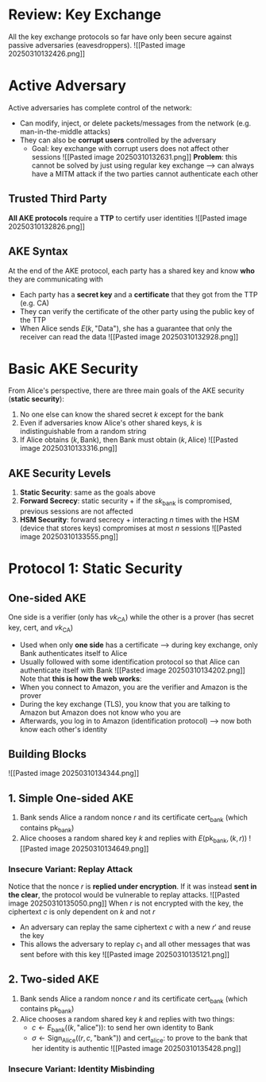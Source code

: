 # Review: Key Exchange
All the key exchange protocols so far have only been secure against passive adversaries (eavesdroppers).
![[Pasted image 20250310132426.png]]

# Active Adversary
Active adversaries has complete control of the network:
* Can modify, inject, or delete packets/messages from the network (e.g. man-in-the-middle attacks)
* They can also be **corrupt users** controlled by the adversary
	* Goal: key exchange with corrupt users does not affect other sessions
![[Pasted image 20250310132631.png]]
**Problem**: this cannot be solved by just using regular key exchange ⟶ can always have a MITM attack if the two parties cannot authenticate each other

## Trusted Third Party
**All AKE protocols** require a **TTP** to certify user identities
![[Pasted image 20250310132826.png]]

## AKE Syntax
At the end of the AKE protocol, each party has a shared key and know **who** they are communicating with
* Each party has a **secret key** and a **certificate** that they got from the TTP (e.g. CA)
* They can verify the certificate of the other party using the public key of the TTP
* When Alice sends $E(k, \text{"Data"})$, she has a guarantee that only the receiver can read the data
![[Pasted image 20250310132928.png]]

# Basic AKE Security
From Alice's perspective, there are three main goals of the AKE security (**static security**):
1. No one else can know the shared secret $k$ except for the bank
2. Even if adversaries know Alice's other shared keys, $k$ is indistinguishable from a random string
3. If Alice obtains $(k, \text{Bank})$, then Bank must obtain $(k, \text{Alice})$
![[Pasted image 20250310133316.png]]

## AKE Security Levels
1. **Static Security**: same as the goals above
2. **Forward Secrecy**: static security + if the $sk_\text{bank}$ is compromised, previous sessions are not affected
3. **HSM Security**: forward secrecy + interacting $n$ times with the HSM (device that stores keys) compromises at most $n$ sessions
![[Pasted image 20250310133555.png]]

# Protocol 1: Static Security
## One-sided AKE
One side is a verifier (only has $vk_\text{CA}$) while the other is a prover (has secret key, cert, and $vk_\text{CA}$)
* Used when only **one side** has a certificate ⟶ during key exchange, only Bank authenticates itself to Alice
* Usually followed with some identification protocol so that Alice can authenticate itself with Bank
![[Pasted image 20250310134202.png]]
Note that **this is how the web works**:
* When you connect to Amazon, you are the verifier and Amazon is the prover
* During the key exchange (TLS), you know that you are talking to Amazon but Amazon does not know who you are
* Afterwards, you log in to Amazon (identification protocol) ⟶ now both know each other's identity

## Building Blocks
![[Pasted image 20250310134344.png]]

## 1. Simple One-sided AKE
1. Bank sends Alice a random nonce $r$ and its certificate $\text{cert}_\text{bank}$ (which contains $\text{pk}_\text{bank}$)
2. Alice chooses a random shared key $k$ and replies with $E(\text{pk}_\text{bank}, (k, r))$
![[Pasted image 20250310134649.png]]

### Insecure Variant: Replay Attack
Notice that the nonce $r$ is **replied under encryption**. If it was instead **sent in the clear**, the protocol would be vulnerable to replay attacks.
![[Pasted image 20250310135050.png]]
When $r$ is not encrypted with the key, the ciphertext $c$ is only dependent on $k$ and not $r$
* An adversary can replay the same ciphertext $c$ with a new $r'$ and reuse the key
* This allows the adversary to replay $c_1$ and all other messages that was sent before with this key
![[Pasted image 20250310135121.png]]

## 2. Two-sided AKE
1. Bank sends Alice a random nonce $r$ and its certificate $\text{cert}_\text{bank}$ (which contains $\text{pk}_\text{bank}$)
2. Alice chooses a random shared key $k$ and replies with two things:
	* $c \leftarrow E_\text{bank}((k, \text{"alice"}))$: to send her own identity to Bank
	* $\sigma \leftarrow \text{Sign}_\text{Alice}((r, c, \text{"bank"}))$ and $\text{cert}_\text{alice}$: to prove to the bank that her identity is authentic
![[Pasted image 20250310135428.png]]

### Insecure Variant: Identity Misbinding
